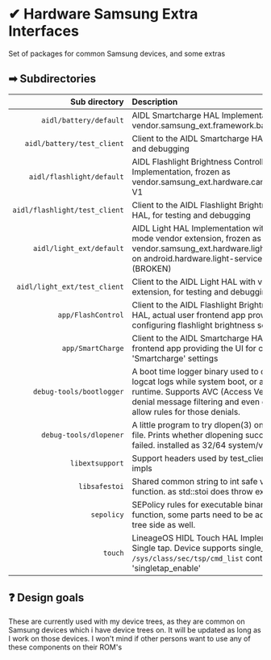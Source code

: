 # ✔ Hardware Samsung Extra Interfaces
Set of packages for common Samsung devices, and some extras

## ➡ Subdirectories
Sub directory  | Description
------------------------------:|:-----------
`aidl/battery/default`         | AIDL Smartcharge HAL Implementation, frozen as vendor.samsung_ext.framework.battery-V1
`aidl/battery/test_client`     | Client to the AIDL Smartcharge HAL, for testing and debugging
`aidl/flashlight/default`      | AIDL Flashlight Brightness Controller HAL Implementation, frozen as vendor.samsung_ext.hardware.camera.flashlight-V1
`aidl/flashlight/test_client`  | Client to the AIDL Flashlight Brightness Controller HAL, for testing and debugging
`aidl/light_ext/default`       | AIDL Light HAL Implementation with 'Sunlight' mode vendor extension, frozen as vendor.samsung_ext.hardware.light-V1, based on android.hardware.light-service.samsung (BROKEN)
`aidl/light_ext/test_client`   | Client to the AIDL Light HAL with vendor extension, for testing and debugging
`app/FlashControl`             | Client to the AIDL Flashlight Brightness Controller HAL, actual user frontend app providing the UI for configuring flashlight brightness scale
`app/SmartCharge`              | Client to the AIDL Smartcharge HAL, actual user frontend app providing the UI for configuring 'Smartcharge' settings
`debug-tools/bootlogger`       | A boot time logger binary used to collect dmesg, logcat logs while system boot, or at system runtime. Supports AVC (Access Vector Control) denial message filtering and even generating allow rules for those denials.
`debug-tools/dlopener`         | A little program to try dlopen(3) on a given ELF file. Prints whether dlopening succeeded or failed. installed as 32/64 system/vendor variants.
`libextsupport`                | Support headers used by test_clients and AIDL impls
`libsafestoi`                  | Shared common string to int safe version function. as std::stoi does throw exceptions.
`sepolicy`                     | SEPolicy rules for executable binaries and apps to function, some parts need to be added to device tree side as well.
`touch`                        | LineageOS HIDL Touch HAL Implementation for Single tap. Device supports single_tap if `/sys/class/sec/tsp/cmd_list` contains 'singletap_enable'

## ❓ Design goals
These are currently used with my device trees, as they are common on Samsung devices which i have device trees on. It will be updated as long as I work on those devices. I won't mind if other persons want to use any of these components on their ROM's
